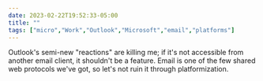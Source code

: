 ---date: 2023-02-22T19:52:33-05:00title: ""tags: ["micro","Work","Outlook","Microsoft","email","platforms"]---Outlook's semi-new "reactions" are killing me; if it's not accessible from another email client, it shouldn't be a feature. Email is one of the few shared web protocols we've got, so let's not ruin it through platformization.